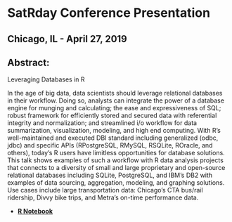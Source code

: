 # SatRday Conference Presentation
## Chicago, IL - April 27, 2019
 
## Abstract:

Leveraging Databases in R

In the age of big data, data scientists should leverage relational databases in their workflow. Doing so, analysts can integrate the power of a database engine for munging and calculating; the ease and expressiveness of SQL; robust framework for efficiently stored and secured data with referential integrity and normalization; and streamlined i/o workflow for data summarization, visualization, modeling, and high end computing. With R’s well-maintained and executed DBI standard including generalized (odbc, jdbc) and specific APIs (RPostgreSQL, RMySQL, RSQLite, ROracle, and others), today’s R users have limitless opportunities for database solutions. This talk shows examples of such a workflow with R data analysis projects that connects to a diversity of small and large proprietary and open-source relational databases including SQLite, PostgreSQL, and IBM’s DB2 with examples of data sourcing, aggregation, modeling, and graphing solutions. Use cases include large transportation data: Chicago’s CTA bus/rail ridership, Divvy bike trips, and Metra’s on-time performance data.

- [**R Notebook**](https://raw.githack.com/ParfaitG/WORKSHOPS/master/SatRday/Leverage_Databases_in_R.nb.html)

